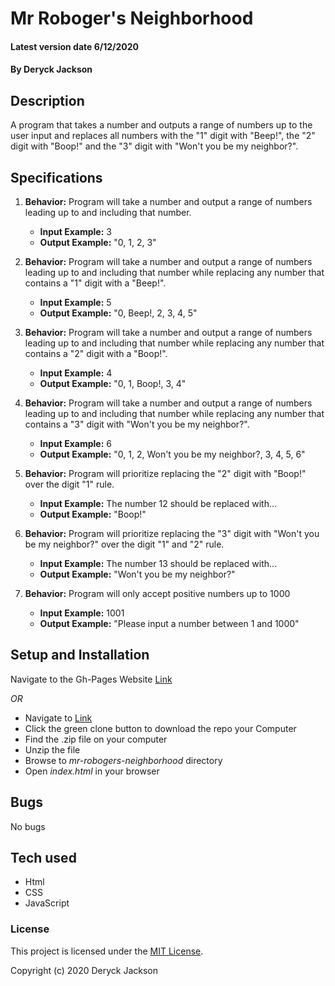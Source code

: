 # Mr Roboger's Neighborhood

#### Latest version date 6/12/2020

#### By Deryck Jackson

## Description

A program that takes a number and outputs a range of numbers up to the user input and replaces all numbers with the "1" digit with "Beep!", the "2" digit with "Boop!" and the "3" digit with "Won't you be my neighbor?".

## Specifications

1. **Behavior:** Program will take a number and output a range of numbers leading up to and including that number.
    * **Input Example:** 3
    * **Output Example:** "0, 1, 2, 3"

2. **Behavior:** Program will take a number and output a range of numbers leading up to and including that number while replacing any number that contains a "1" digit with a "Beep!".
    * **Input Example:** 5
    * **Output Example:** "0, Beep!, 2, 3, 4, 5"

3. **Behavior:** Program will take a number and output a range of numbers leading up to and including that number while replacing any number that contains a "2" digit with a "Boop!".
    * **Input Example:** 4
    * **Output Example:** "0, 1, Boop!, 3, 4"

4. **Behavior:** Program will take a number and output a range of numbers leading up to and including that number while replacing any number that contains a "3" digit with "Won't you be my neighbor?".
    * **Input Example:** 6
    * **Output Example:** "0, 1, 2, Won't you be my neighbor?, 3, 4, 5, 6"

5. **Behavior:** Program will prioritize replacing the "2" digit with "Boop!" over the digit "1" rule.
    * **Input Example:** The number 12 should be replaced with...
    * **Output Example:** "Boop!"

6. **Behavior:** Program will prioritize replacing the "3" digit with "Won't you be my neighbor?" over the digit "1" and "2" rule.
    * **Input Example:** The number 13 should be replaced with...
    * **Output Example:** "Won't you be my neighbor?"

7. **Behavior:** Program will only accept positive numbers up to 1000
    * **Input Example:** 1001
    * **Output Example:** "Please input a number between 1 and 1000"

## Setup and Installation

Navigate to the Gh-Pages Website [Link]()

*OR*

* Navigate to [Link](https://github.com/DeryckJackson/mr-robogers-neighborhood)
* Click the green clone button to download the repo your Computer
* Find the .zip file on your computer
* Unzip the file
* Browse to _mr-robogers-neighborhood_ directory
* Open _index.html_ in your browser

## Bugs

No bugs

## Tech used

* Html
* CSS
* JavaScript

### License

This project is licensed under the [MIT License](https://opensource.org/licenses/MIT).

Copyright (c) 2020 Deryck Jackson